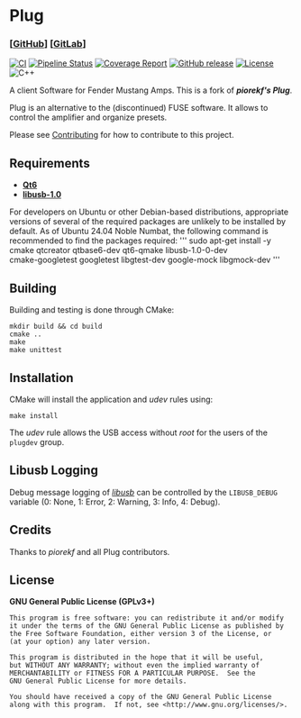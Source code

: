 # Plug

### [[GitHub](https://github.com/offa/plug)] [[GitLab](https://gitlab.com/offa/plug)]

[![CI](https://github.com/offa/plug/workflows/ci/badge.svg)](https://github.com/offa/plug/actions)
[![Pipeline Status](https://gitlab.com/offa/plug/badges/master/pipeline.svg)](https://gitlab.com/offa/plug/commits/master)
[![Coverage Report](https://gitlab.com/offa/plug/badges/master/coverage.svg)](https://gitlab.com/offa/plug/commits/master)
[![GitHub release](https://img.shields.io/github/release/offa/plug.svg)](https://github.com/offa/plug/releases)
[![License](https://img.shields.io/badge/license-GPLv3-yellow.svg)](LICENSE)
![C++](https://img.shields.io/badge/c++-20-green.svg)

A client Software for Fender Mustang Amps. This is a fork of ***piorekf's Plug***.

Plug is an alternative to the (discontinued) FUSE software. It allows to control the amplifier and organize presets.

Please see [Contributing](CONTRIBUTING.md) for how to contribute to this project.


## Requirements

- [**Qt6**](https://www.qt.io/)
- [**libusb-1.0**](http://libusb.info/)

For developers on Ubuntu or other Debian-based distributions, appropriate versions of several of the required packages are unlikely to be installed by default.
As of Ubuntu 24.04 Noble Numbat, the following command is recommended to find the packages required:
'''
sudo apt-get install -y cmake qtcreator qtbase6-dev qt6-qmake libusb-1.0-0-dev \
   cmake-googletest googletest libgtest-dev google-mock libgmock-dev
'''

## Building

Building and testing is done through CMake:

```
mkdir build && cd build
cmake ..
make
make unittest
```


## Installation

CMake will install the application and *udev* rules using:

```
make install
```

The *udev* rule allows the USB access without *root* for the users of the `plugdev` group.


## Libusb Logging

Debug message logging of [*libusb*](https://libusb.sourceforge.io/api-1.0/) can be controlled by the `LIBUSB_DEBUG` variable (0: None, 1: Error, 2: Warning, 3: Info, 4: Debug).


## Credits

Thanks to *piorekf* and all Plug contributors.


## License

**GNU General Public License (GPLv3+)**

    This program is free software: you can redistribute it and/or modify
    it under the terms of the GNU General Public License as published by
    the Free Software Foundation, either version 3 of the License, or
    (at your option) any later version.

    This program is distributed in the hope that it will be useful,
    but WITHOUT ANY WARRANTY; without even the implied warranty of
    MERCHANTABILITY or FITNESS FOR A PARTICULAR PURPOSE.  See the
    GNU General Public License for more details.

    You should have received a copy of the GNU General Public License
    along with this program.  If not, see <http://www.gnu.org/licenses/>.
